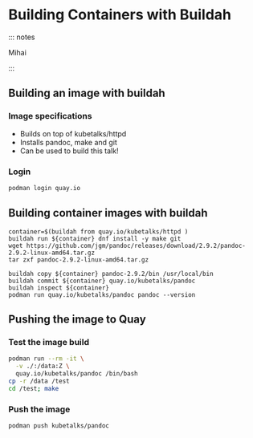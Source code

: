 Building Containers with Buildah
=================================

::: notes

Mihai

:::

Building an image with buildah
------------------------------

### Image specifications

- Builds on top of kubetalks/httpd
- Installs pandoc, make and git
- Can be used to build this talk!


### Login

```bash
podman login quay.io
```

Building container images with buildah
---------------------------------------

```
container=$(buildah from quay.io/kubetalks/httpd )
buildah run ${container} dnf install -y make git
wget https://github.com/jgm/pandoc/releases/download/2.9.2/pandoc-2.9.2-linux-amd64.tar.gz
tar zxf pandoc-2.9.2-linux-amd64.tar.gz

buildah copy ${container} pandoc-2.9.2/bin /usr/local/bin
buildah commit ${container} quay.io/kubetalks/pandoc
buildah inspect ${container}
podman run quay.io/kubetalks/pandoc pandoc --version
```

Pushing the image to Quay
-------------------------

### Test the image build


```bash
podman run --rm -it \
  -v ./:/data:Z \
  quay.io/kubetalks/pandoc /bin/bash
cp -r /data /test
cd /test; make
```

### Push the image

```
podman push kubetalks/pandoc
```
